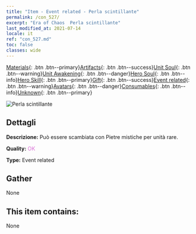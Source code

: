 ```yaml
---
title: "Item - Event related - Perla scintillante"
permalink: /con_527/
excerpt: "Era of Chaos  Perla scintillante"
last_modified_at: 2021-07-14
locale: it
ref: "con_527.md"
toc: false
classes: wide
---
```

 [Materials](/ItemsIT/){: .btn .btn--primary}[Artifacts](/ItemsIT/Artifacts/){: .btn .btn--success}[Unit Soul](/ItemsIT/UnitSoul/){: .btn .btn--warning}[Unit Awakening](/ItemsIT/UnitAwakening/){: .btn .btn--danger}[Hero Soul](/ItemsIT/HeroSoul/){: .btn .btn--info}[Hero Skill](/ItemsIT/HeroSkill/){: .btn .btn--primary}[Gift](/ItemsIT/Gift/){: .btn .btn--success}[Event related](/ItemsIT/Events/){: .btn .btn--warning}[Avatars](/ItemsIT/Avatars/){: .btn .btn--danger}[Consumables](/ItemsIT/Consumables/){: .btn .btn--info}[Unknown](/ItemsIT/Unknown/){: .btn .btn--primary}

 ![Perla scintillante](/images/t/i_10013.png)

## Dettagli
 **Descrizione:** Può essere scambiata con Pietre mistiche per unità rare.

 **Quality:** <span style="color: #DA70D6">OK</span>

 **Type:** Event related

## Gather

  None

## This item contains:

  None

